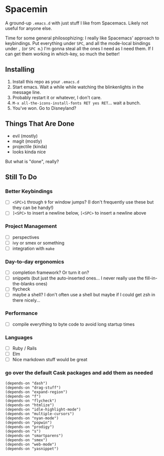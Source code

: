 # Spacemin

A ground-up `.emacs.d` with just stuff I like from Spacemacs.
Likely not useful for anyone else.

Time for some general philosophizing: I really like Spacemacs' approach to keybindings.
Put everything under `SPC`, and all the mode-local bindings under `,` (or `SPC m`.)
I'm gonna steal all the ones I need as I need them.
If I can get them working in which-key, so much the better!

## Installing

1. Install this repo as your `.emacs.d`
2. Start emacs. Wait a while while watching the blinkenlights in the message line.
3. Probably restart it or whatever, I don't care.
4. `M-x all-the-icons-install-fonts RET yes RET`... wait a bunch.
5. You've won. Go to Disneyland?

## Things That Are Done

- evil (mostly)
- magit (mostly)
- projectile (kinda)
- looks kinda nice

But what is "done", really?

## Still To Do

### Better Keybindings

- [ ] `<SPC>1` through `9` for window jumps? (I don't frequently use these but they can be handy!)
- [ ] `]<SPC>` to insert a newline below, `[<SPC>` to insert a newline above

### Project Management

- [ ] perspectives
- [ ] ivy or smex or something
- [ ] integration with `make`

### Day-to-day ergonomics

- [ ] completion framework? Or turn it on?
- [ ] snippets (but just the auto-inserted ones... I never really use the fill-in-the-blanks ones)
- [ ] flycheck
- [ ] maybe a shell? I don't often use a shell but maybe if I could get zsh in there nicely...

### Performance

- [ ] compile everything to byte code to avoid long startup times

### Languages

- [ ] Ruby / Rails
- [ ] Elm
- [ ] Nice markdown stuff would be great

### go over the default Cask packages and add them as needed

```elisp
(depends-on "dash")
(depends-on "drag-stuff")
(depends-on "expand-region")
(depends-on "f")
(depends-on "flycheck")
(depends-on "htmlize")
(depends-on "idle-highlight-mode")
(depends-on "multiple-cursors")
(depends-on "nyan-mode")
(depends-on "popwin")
(depends-on "prodigy")
(depends-on "s")
(depends-on "smartparens")
(depends-on "smex")
(depends-on "web-mode")
(depends-on "yasnippet")
```
